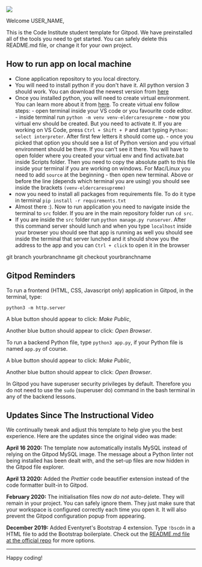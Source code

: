 <img src="https://codeinstitute.s3.amazonaws.com/fullstack/ci_logo_small.png" style="margin: 0;">

Welcome USER_NAME,

This is the Code Institute student template for Gitpod. We have preinstalled all of the tools you need to get started. You can safely delete this README.md file, or change it for your own project.

## How to run app on local machine

- Clone application repository to you local directory.
- You will need to install python if you don't have it. All python version 3 should work. You can download the newest version from [here](https://www.python.org/downloads/)
- Once you installed python, you will need to create virtual environment. You can learn more about it from [here](https://docs.python.org/3/tutorial/venv.html). To create virtual env follow steps:
      - open terminal inside your VS code or you favourite code editor.
      - inside terminal run `python -m venv venv-eldercaresupreme`
      - now you virtual env should be created. But you need to activate it. If you are working on VS Code, press `Ctrl + Shift + P` and start typing `Python: select interpreter`. After first few letters it should come up. 
      - once you picked that option you should see a list of Python version and you virtual environment should be there. If you can't see it there. You will have to open folder where you created your virtual env and find activate.bat inside Scripts folder. Then you need to copy the absolute path to this file inside your terminal if you are working on windows. For Mac/Linux you need to add `source` at the beginning
      - then open new terminal. Above or before the line (depends which terminal you are using) you should see inside the brackets `(venv-eldercaresupreme)`
- now you need to install all packages from requirements file. To do it type in terminal `pip install -r requirements.txt`
- Almost there :). Now to run application you need to navigate inside the terminal to `src` folder. If you are in the main repository folder run `cd src`.
- If you are inside the `src` folder run `python manage.py runserver`. After this command server should lunch and when you type `localhost` inside your browser you should see that app is running as well you should see inside the terminal that server lunched and it should show you the address to the app and you can `Ctrl + click` to open it in the browser

git branch yourbranchname
git checkout yourbranchname

## Gitpod Reminders

To run a frontend (HTML, CSS, Javascript only) application in Gitpod, in the terminal, type:

`python3 -m http.server`

A blue button should appear to click: *Make Public*,

Another blue button should appear to click: *Open Browser*.

To run a backend Python file, type `python3 app.py`, if your Python file is named `app.py` of course.

A blue button should appear to click: *Make Public*,

Another blue button should appear to click: *Open Browser*.

In Gitpod you have superuser security privileges by default. Therefore you do not need to use the `sudo` (superuser do) command in the bash terminal in any of the backend lessons.

## Updates Since The Instructional Video

We continually tweak and adjust this template to help give you the best experience. Here are the updates since the original video was made:

**April 16 2020:** The template now automatically installs MySQL instead of relying on the Gitpod MySQL image. The message about a Python linter not being installed has been dealt with, and the set-up files are now hidden in the Gitpod file explorer.

**April 13 2020:** Added the _Prettier_ code beautifier extension instead of the code formatter built-in to Gitpod.

**February 2020:** The initialisation files now _do not_ auto-delete. They will remain in your project. You can safely ignore them. They just make sure that your workspace is configured correctly each time you open it. It will also prevent the Gitpod configuration popup from appearing.

**December 2019:** Added Eventyret's Bootstrap 4 extension. Type `!bscdn` in a HTML file to add the Bootstrap boilerplate. Check out the <a href="https://github.com/Eventyret/vscode-bcdn" target="_blank">README.md file at the official repo</a> for more options.

--------

Happy coding!
